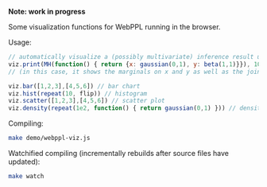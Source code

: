 **Note: work in progress**

Some visualization functions for WebPPL running in the browser.

Usage:

```js
// automatically visualize a (possibly multivariate) inference result using some heuristics
viz.print(MH(function() { return {x: gaussian(0,1), y: beta(1,1)}}), 100)
// (in this case, it shows the marginals on x and y as well as the joint)

viz.bar([1,2,3],[4,5,6]) // bar chart
viz.hist(repeat(10, flip)) // histogram
viz.scatter([1,2,3],[4,5,6]) // scatter plot
viz.density(repeat(1e2, function() { return gaussian(0,1) })) // density
```

Compiling:

```sh
make demo/webppl-viz.js
```

Watchified compiling (incrementally rebuilds after source files have updated):

```sh
make watch
```
